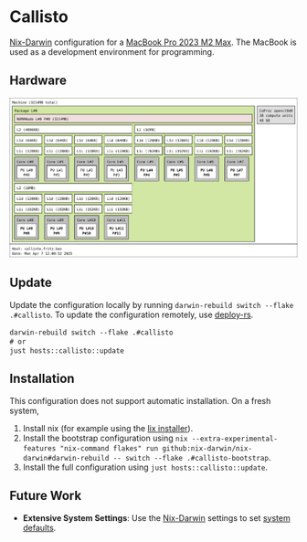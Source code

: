# Callisto

[Nix-Darwin] configuration for a [MacBook Pro 2023 M2 Max].
The MacBook is used as a development environment for programming.

[Nix-Darwin]: https://github.com/nix-darwin/nix-darwin/
[MacBook Pro 2023 M2 Max]: https://support.apple.com/en-us/111838

## Hardware

![System hardware determined by the `hwloc` package](images/topology.svg "Generated using `just hosts::callisto::topology`")

## Update

Update the configuration locally by running `darwin-rebuild switch --flake .#callisto`.
To update the configuration remotely, use [deploy-rs].

```console
darwin-rebuild switch --flake .#callisto
# or
just hosts::callisto::update
```

[deploy-rs]: https://github.com/serokell/deploy-rs

## Installation

This configuration does not support automatic installation.
On a fresh system,

1. Install nix (for example using the [lix installer](https://lix.systems/install/)).
2. Install the bootstrap configuration using `nix --extra-experimental-features "nix-command flakes" run github:nix-darwin/nix-darwin#darwin-rebuild -- switch --flake .#callisto-bootstrap`.
3. Install the full configuration using `just hosts::callisto::update`.

## Future Work

- **Extensive System Settings**: Use the [Nix-Darwin] settings to set [system defaults](https://mynixos.com/nix-darwin/options/system.defaults).
